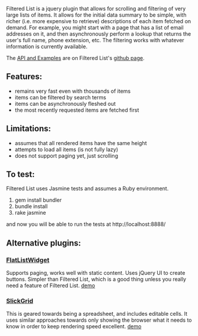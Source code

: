 Filtered List is a jquery plugin that allows for scrolling and filtering
of very large lists of items. It allows for the initial data summary
to be simple, with richer (i.e. more expensive to retrieve) descriptions
of each item fetched on demand. For example, you might start with a page
that has a list of email addresses on it, and then asynchronously perform
a lookup that returns the user's full name, phone extension, etc. The
filtering works with whatever information is currently available.

The [API and Examples](http://emi.github.com/filtered_list) are on
Filtered List's [github page](http://emi.github.com/filtered_list).

## Features:
   * remains very fast even with thousands of items
   * items can be filtered by search terms
   * items can be asynchronously fleshed out
   * the most recently requested items are fetched first

## Limitations:
   * assumes that all rendered items have the same height
   * attempts to load all items (is not fully lazy)
   * does not support paging yet, just scrolling


## To test:
Filtered List uses Jasmine tests and assumes a Ruby environment.

   1. gem install bundler
   1. bundle install
   1. rake jasmine

and now you will be able to run the tests at http://localhost:8888/

## Alternative plugins:

### [FlatListWidget](http://plugins.jquery.com/project/FlatListWidget)
Supports paging, works well with static content. Uses jQuery UI to create
buttons. Simpler than Filtered List, which is a good thing unless you
really need a feature of Filtered List.
[demo](http://materio.fabicutv.com/flatlistwidget/demo.html)

### [SlickGrid](https://github.com/mleibman/SlickGrid)
This is geared towards being a spreadsheet, and includes editable cells.
It uses similar approaches towards only showing the browser what it needs
to know in order to keep rendering speed excellent.
[demo](https://github.com/mleibman/SlickGrid/wiki/Examples)
